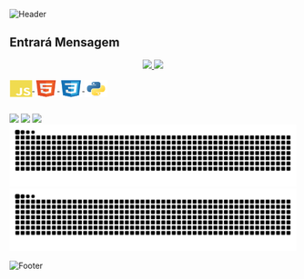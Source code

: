 ![Header](https://capsule-render.vercel.app/api?type=waving&color=00618A&height=120&section=header)

## Entrará Mensagem
<div align="center">
  <a href="https://github.com/Jhonata-Anderson">
  <img height="180em" src="https://github-readme-stats.vercel.app/api?username=Jhonata-Anderson&show_icons=true&theme=radical&include_all_commits=true&count_private=true"/>
  <img height="180em" src="https://github-readme-stats.vercel.app/api/top-langs/?username=Jhonata-Anderson&layout=compact&langs_count=7&theme=radical"/>
</div>
    
<div style="display: inline_block"><br>
  <img align="center" alt="Rafa-Js" height="30" width="40" src="https://raw.githubusercontent.com/devicons/devicon/master/icons/javascript/javascript-plain.svg">
  <img align="center" alt="Rafa-HTML" height="30" width="40" src="https://raw.githubusercontent.com/devicons/devicon/master/icons/html5/html5-original.svg">
  <img align="center" alt="Rafa-CSS" height="30" width="40" src="https://raw.githubusercontent.com/devicons/devicon/master/icons/css3/css3-original.svg">
  <img align="center" alt="Rafa-Python" height="30" width="40" src="https://raw.githubusercontent.com/devicons/devicon/master/icons/python/python-original.svg">
</div>

##

<div> 
  <a href="https://instagram.com/rafaballerini" target="_blank"><img src="https://img.shields.io/badge/-Instagram-%23E4405F?style=for-the-badge&logo=instagram&logoColor=white" target="_blank"></a>
  <a href = "mailto:jhonatacursos543@gmail.com"><img src="https://img.shields.io/badge/-Gmail-%23333?style=for-the-badge&logo=gmail&logoColor=white" target="_blank"></a>
  <a href="www.linkedin.com/in/jhonata-anderson-602737217" target="_blank"><img src="https://img.shields.io/badge/-LinkedIn-%230077B5?style=for-the-badge&logo=linkedin&logoColor=white" target="_blank"></a> 

<picture>
  <source media="(prefers-color-scheme: dark)" srcset="https://raw.githubusercontent.com/Jhonata-Anderson/Jhonata-Anderson/output/github-contribution-grid-snake-dark.svg">
  <source media="(prefers-color-scheme: light)" srcset="https://raw.githubusercontent.com/Jhonata-Anderson/Jhonata-Anderson/output/github-contribution-grid-snake.svg">
  <img alt="github contribution grid snake animation" src="https://raw.githubusercontent.com/Jhonata-Anderson/Jhonata-Anderson/output/github-contribution-grid-snake.svg">
</picture>

</div>

<picture>
  <source media="(prefers-color-scheme: dark)" srcset="https://raw.githubusercontent.com/Jhonata-Anderson/Jhonata-Anderson/output/github-contribution-grid-snake-dark.svg">
  <source media="(prefers-color-scheme: light)" srcset="https://raw.githubusercontent.com/Jhonata-Anderson/Jhonata-Anderson/output/github-contribution-grid-snake.svg">
  <img alt="github contribution grid snake animation" src="https://raw.githubusercontent.com/Jhonata-Anderson/Jhonata-Anderson/output/github-contribution-grid-snake.svg">
</picture>



![Footer](https://capsule-render.vercel.app/api?type=waving&color=00618A&height=120&section=footer)
